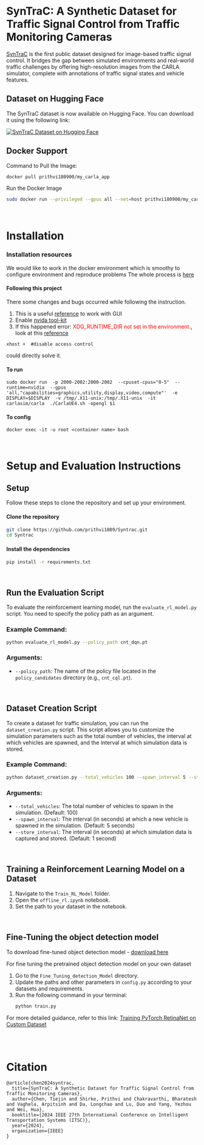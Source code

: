 # SynTraC: A Synthetic Dataset for Traffic Signal Control from Traffic Monitoring Cameras

[SynTraC](https://arxiv.org/abs/2408.09588) is the first public dataset designed for image-based traffic signal control. It bridges the gap between simulated environments and real-world traffic challenges by offering high-resolution images from the CARLA simulator, complete with annotations of traffic signal states and vehicle features. 

## Dataset on Hugging Face

The SynTraC dataset is now available on Hugging Face. You can download it using the following link:

[![SynTraC Dataset on Hugging Face](https://img.shields.io/badge/SynTraC-Dataset-yellow)](https://huggingface.co/datasets/Prithvi180900/SynTraC)


## Docker Support
Command to Pull the Image:
```bash
docker pull prithvi180900/my_carla_app
```

Run the Docker Image
```bash
sudo docker run --privileged --gpus all --net=host prithvi180900/my_carla_app
```
<br>



# Installation


### Installation resources
We would like to work in the docker environment which is smoothy to configure environment and reproduce problems
The whole process is [here](https://carla.readthedocs.io/en/latest/build_docker/)


#### Following this project
There some changes and bugs occurred while following the instruction.

1. This is a useful [reference](https://antc2lt.medium.com/carla-on-ubuntu-20-04-with-docker-5c2ccdfe2f71) to work with GUI
2. Enable [nvida tool-kit](https://docs.nvidia.com/datacenter/cloud-native/container-toolkit/latest/install-guide.html)
3. If this happened error: <span style="color:red">XDG_RUNTIME_DIR not set in the environment.</span>, look at this [reference](https://github.com/carla-simulator/carla/issues/4755https://github.com/carla-simulator/carla/issues/4755)
```
xhost +  #disable access control
```
could directly solve it.

#### To run 

```
sudo docker run  -p 2000-2002:2000-2002  --cpuset-cpus="0-5"  --runtime=nvidia  --gpus 'all,"capabilities=graphics,utility,display,video,compute"'  -e DISPLAY=$DISPLAY  -v /tmp/.X11-unix:/tmp/.X11-unix  -it  carlasim/carla  ./CarlaUE4.sh -opengl $1 
```

#### To config
```
docker exec -it -u root <container name> bash
```
<br>

# Setup and Evaluation Instructions


## Setup

Follow these steps to clone the repository and set up your environment.

#### Clone the repository

```bash
git clone https://github.com/prithvi1809/Syntrac.git
cd Syntrac
```

####  Install the dependencies

```bash
pip install -r requirements.txt
```

<br>

## Run the Evaluation Script
To evaluate the reinforcement learning model, run the `evaluate_rl_model.py` script. You need to specify the policy path as an argument.

### Example Command:
```bash
python evaluate_rl_model.py --policy_path cnt_dqn.pt
```

### Arguments:

- `--policy_path`: The name of the policy file located in the `policy_candidates` directory (e.g., `cnt_cql.pt`).


<br>

## Dataset Creation Script

To create a dataset for traffic simulation, you can run the `dataset_creation.py` script. This script allows you to customize the simulation parameters such as the total number of vehicles, the interval at which vehicles are spawned, and the interval at which simulation data is stored.

### Example Command:

```bash
python dataset_creation.py --total_vehicles 100 --spawn_interval 5 --store_interval 1
```

### Arguments:
- `--total_vehicles`: The total number of vehicles to spawn in the simulation. (Default: 100)
- `--spawn_interval`: The interval (in seconds) at which a new vehicle is spawned in the simulation. (Default: 5 seconds)
- `--store_interval`: The interval (in seconds) at which simulation data is captured and stored. (Default: 1 second)


<br>

## Training a Reinforcement Learning Model on a Dataset
1. Navigate to the `Train_RL_Model` folder.
2. Open the `offline_rl.ipynb` notebook.
3. Set the path to your dataset in the notebook.

<br>

## Fine-Tuning the object detection model
To download fine-tuned object detection model - [download here](https://drive.google.com/file/d/1EAaXz_svGs9_o4kChzHCUfXJpAWTfJTX/view?usp=sharing) 

For fine tuning the pretrained object detection model on your own dataset
1. Go to the `Fine_Tuning_detection_Model` directory.
2. Update the paths and other parameters in `config.py` according to your datasets and requirements.
3. Run the following command in your terminal:
    ```bash
    python train.py
    ```

For more detailed guidance, refer to this link: [Training PyTorch RetinaNet on Custom Dataset](https://debuggercafe.com/train-pytorch-retinanet-on-custom-dataset/)


<br>

<!-- # Visualization

![alt text](Images/image1.png)

![alt text](Images/image2.png) -->


<br>

# Citation
```
@article{chen2024syntrac,
  title={SynTraC: A Synthetic Dataset for Traffic Signal Control from Traffic Monitoring Cameras},
  author={Chen, Tiejin and Shirke, Prithvi and Chakravarthi, Bharatesh and Vaghela, Arpitsinh and Da, Longchao and Lu, Duo and Yang, Yezhou and Wei, Hua},
  booktitle={2024 IEEE 27th International Conference on Intelligent Transportation Systems (ITSC)},
  year={2024},
  organization={IEEE}
}
```


